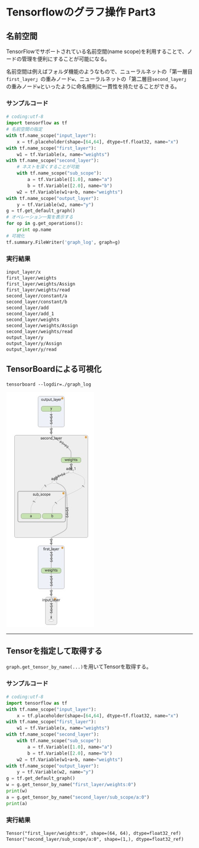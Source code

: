 # Tensorflowのグラフ操作 Part3

## 名前空間

TensorFlowでサポートされている名前空間(name scope)を利用することで、ノードの管理を便利にすることが可能になる。

名前空間は例えばフォルダ機能のようなもので、ニューラルネットの「第一層目`first_layer`」の重みノード`w`、ニューラルネットの「第二層目`second_layer`」の重みノード`w`といったように命名規則に一貫性を持たせることができる。

### サンプルコード

```python
# coding:utf-8
import tensorflow as tf
# 名前空間の指定
with tf.name_scope("input_layer"):
    x = tf.placeholder(shape=[64,64], dtype=tf.float32, name="x")
with tf.name_scope("first_layer"):
    w1 = tf.Variable(x, name="weights")
with tf.name_scope("second_layer"):
    # ネストを深くすることが可能
    with tf.name_scope("sub_scope"):
        a = tf.Variable([1.0], name="a")
        b = tf.Variable([2.0], name="b")
    w2 = tf.Variable(w1+a+b, name="weights")
with tf.name_scope("output_layer"):
    y = tf.Variable(w2, name="y")
g = tf.get_default_graph()
# オペレーション一覧を表示する
for op in g.get_operations():
    print op.name
# 可視化
tf.summary.FileWriter('graph_log', graph=g)
```

### 実行結果

```
input_layer/x
first_layer/weights
first_layer/weights/Assign
first_layer/weights/read
second_layer/constant/a
second_layer/constant/b
second_layer/add
second_layer/add_1
second_layer/weights
second_layer/weights/Assign
second_layer/weights/read
output_layer/y
output_layer/y/Assign
output_layer/y/read
```

## TensorBoardによる可視化

`tensorboard --logdir=./graph_log`

![](/img/name_scope_tfboard.jpg)

---

## Tensorを指定して取得する

`graph.get_tensor_by_name(...)`を用いてTensorを取得する。

### サンプルコード

```python
# coding:utf-8
import tensorflow as tf
with tf.name_scope("input_layer"):
    x = tf.placeholder(shape=[64,64], dtype=tf.float32, name="x")
with tf.name_scope("first_layer"):
    w1 = tf.Variable(x, name="weights")
with tf.name_scope("second_layer"):
    with tf.name_scope("sub_scope"):
        a = tf.Variable([1.0], name="a")
        b = tf.Variable([2.0], name="b")
    w2 = tf.Variable(w1+a+b, name="weights")
with tf.name_scope("output_layer"):
    y = tf.Variable(w2, name="y")
g = tf.get_default_graph()
w = g.get_tensor_by_name("first_layer/weights:0")
print(w)
a = g.get_tensor_by_name("second_layer/sub_scope/a:0")
print(a)
```

### 実行結果

```
Tensor("first_layer/weights:0", shape=(64, 64), dtype=float32_ref)
Tensor("second_layer/sub_scope/a:0", shape=(1,), dtype=float32_ref)
```